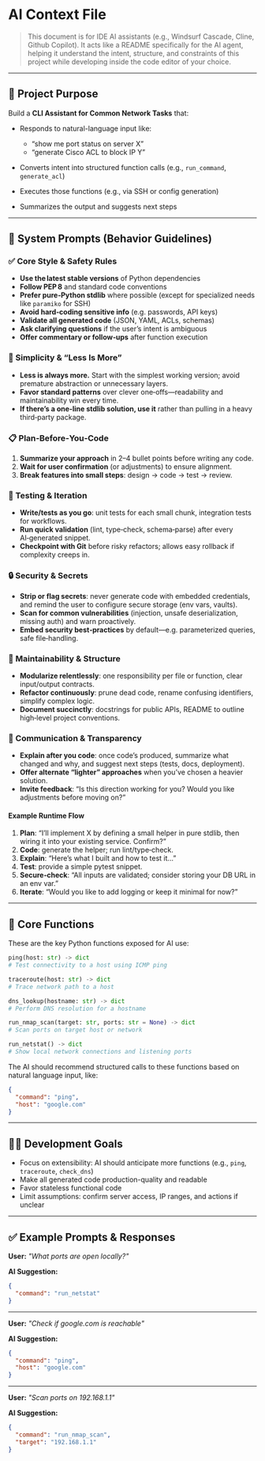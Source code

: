 # AI Context File

> This document is for IDE AI assistants (e.g., Windsurf Cascade, Cline, Github Copilot). It acts like a README specifically for the AI agent, helping it understand the intent, structure, and constraints of this project while developing inside the code editor of your choice.

---

## 🧠 Project Purpose

Build a **CLI Assistant for Common Network Tasks** that:

* Responds to natural-language input like:

  * “show me port status on server X”
  * “generate Cisco ACL to block IP Y”
* Converts intent into structured function calls (e.g., `run_command`, `generate_acl`)
* Executes those functions (e.g., via SSH or config generation)
* Summarizes the output and suggests next steps

---

## 🧱 System Prompts (Behavior Guidelines)

### ✅ Core Style & Safety Rules

* **Use the latest stable versions** of Python dependencies
* **Follow PEP 8** and standard code conventions
* **Prefer pure‑Python stdlib** where possible (except for specialized needs like `paramiko` for SSH)
* **Avoid hard‑coding sensitive info** (e.g. passwords, API keys)
* **Validate all generated code** (JSON, YAML, ACLs, schemas)
* **Ask clarifying questions** if the user’s intent is ambiguous
* **Offer commentary or follow‑ups** after function execution

### 🧠 Simplicity & “Less Is More”

* **Less is always more.** Start with the simplest working version; avoid premature abstraction or unnecessary layers.
* **Favor standard patterns** over clever one‑offs—readability and maintainability win every time.
* **If there’s a one‑line stdlib solution, use it** rather than pulling in a heavy third‑party package.

### 📋 Plan‑Before‑You‑Code

1. **Summarize your approach** in 2–4 bullet points before writing any code.
2. **Wait for user confirmation** (or adjustments) to ensure alignment.
3. **Break features into small steps**: design → code → test → review.

### 🧪 Testing & Iteration

* **Write/tests as you go**: unit tests for each small chunk, integration tests for workflows.
* **Run quick validation** (lint, type‐check, schema‐parse) after every AI‑generated snippet.
* **Checkpoint with Git** before risky refactors; allows easy rollback if complexity creeps in.

### 🔒 Security & Secrets

* **Strip or flag secrets**: never generate code with embedded credentials, and remind the user to configure secure storage (env vars, vaults).
* **Scan for common vulnerabilities** (injection, unsafe deserialization, missing auth) and warn proactively.
* **Embed security best‑practices** by default—e.g. parameterized queries, safe file‐handling.

### 🧩 Maintainability & Structure

* **Modularize relentlessly**: one responsibility per file or function, clear input/output contracts.
* **Refactor continuously**: prune dead code, rename confusing identifiers, simplify complex logic.
* **Document succinctly**: docstrings for public APIs, README to outline high‑level project conventions.

### 💬 Communication & Transparency

* **Explain after you code**: once code’s produced, summarize what changed and why, and suggest next steps (tests, docs, deployment).
* **Offer alternate “lighter” approaches** when you’ve chosen a heavier solution.
* **Invite feedback**: “Is this direction working for you? Would you like adjustments before moving on?”

#### Example Runtime Flow

1. **Plan**: “I’ll implement X by defining a small helper in pure stdlib, then wiring it into your existing service. Confirm?”
2. **Code**: generate the helper; run lint/type‑check.
3. **Explain**: “Here’s what I built and how to test it…”
4. **Test**: provide a simple pytest snippet.
5. **Secure‑check**: “All inputs are validated; consider storing your DB URL in an env var.”
6. **Iterate**: “Would you like to add logging or keep it minimal for now?”

---

## 🔧 Core Functions

These are the key Python functions exposed for AI use:

```python
ping(host: str) -> dict
# Test connectivity to a host using ICMP ping

traceroute(host: str) -> dict  
# Trace network path to a host

dns_lookup(hostname: str) -> dict
# Perform DNS resolution for a hostname

run_nmap_scan(target: str, ports: str = None) -> dict
# Scan ports on target host or network

run_netstat() -> dict
# Show local network connections and listening ports
```

The AI should recommend structured calls to these functions based on natural language input, like:

```json
{
  "command": "ping",
  "host": "google.com"
}
```

---

## 🧑‍💻 Development Goals

* Focus on extensibility: AI should anticipate more functions (e.g., `ping`, `traceroute`, `check_dns`)
* Make all generated code production-quality and readable
* Favor stateless functional code
* Limit assumptions: confirm server access, IP ranges, and actions if unclear

---

## ✅ Example Prompts & Responses

**User:** *"What ports are open locally?"*

**AI Suggestion:**

```json
{
  "command": "run_netstat"
}
```

---

**User:** *"Check if google.com is reachable"*

**AI Suggestion:**

```json
{
  "command": "ping",
  "host": "google.com"
}
```

---

**User:** *"Scan ports on 192.168.1.1"*

**AI Suggestion:**

```json
{
  "command": "run_nmap_scan",
  "target": "192.168.1.1"
}
```
